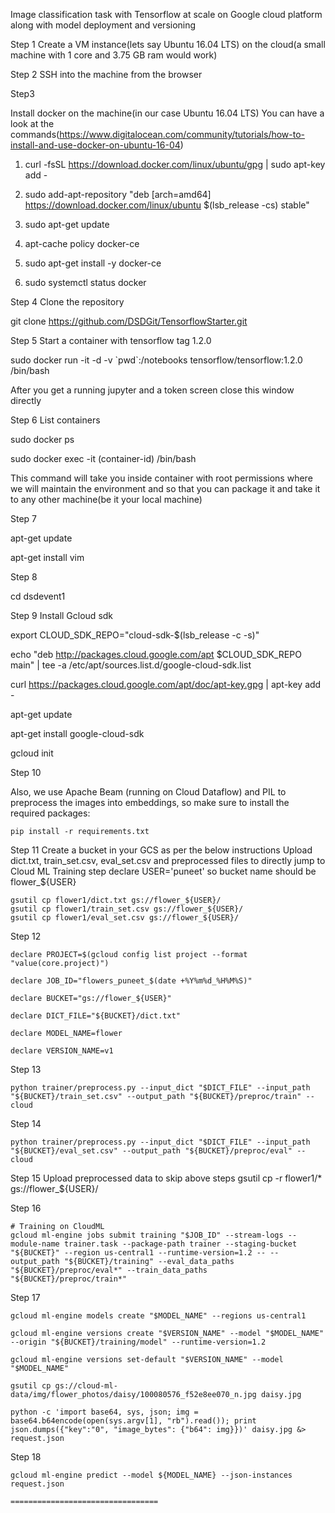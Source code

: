 Image classification task with Tensorflow at scale on Google cloud platform along with model deployment and versioning


Step 1
Create a VM instance(lets say Ubuntu 16.04 LTS) on the cloud(a small machine with 1 core and 3.75 GB ram would work)

Step 2
SSH into the machine from the browser

Step3

Install docker on the machine(in our case Ubuntu 16.04 LTS)
You can have a look at the commands(https://www.digitalocean.com/community/tutorials/how-to-install-and-use-docker-on-ubuntu-16-04)

1. curl -fsSL https://download.docker.com/linux/ubuntu/gpg | sudo apt-key add -

2. sudo add-apt-repository "deb [arch=amd64] https://download.docker.com/linux/ubuntu $(lsb_release -cs) stable"

3. sudo apt-get update

4. apt-cache policy docker-ce

5. sudo apt-get install -y docker-ce

6. sudo systemctl status docker


Step 4
Clone the repository

git clone https://github.com/DSDGit/TensorflowStarter.git


Step 5
Start a container with tensorflow tag 1.2.0

sudo docker run -it -d -v \`pwd\`:/notebooks tensorflow/tensorflow:1.2.0 /bin/bash

After you get a running jupyter and a token screen close this window directly

Step 6
List containers

sudo docker ps

sudo docker exec -it (container-id) /bin/bash

This command will take you inside container with root permissions where we will maintain the environment and so that you can package it and take it to any other machine(be it your local machine)

Step 7

apt-get update

apt-get install vim

Step 8

cd dsdevent1

Step 9 
Install Gcloud sdk

export CLOUD_SDK_REPO="cloud-sdk-$(lsb_release -c -s)"

echo "deb http://packages.cloud.google.com/apt $CLOUD_SDK_REPO main" | tee -a /etc/apt/sources.list.d/google-cloud-sdk.list

curl https://packages.cloud.google.com/apt/doc/apt-key.gpg | apt-key add -

apt-get update

apt-get install google-cloud-sdk

gcloud init

Step 10

Also, we use Apache Beam (running on Cloud Dataflow) and PIL to preprocess the images into embeddings, so make sure to install the required packages:
```
pip install -r requirements.txt
```

Step 11
Create a bucket in your GCS as per the below instructions
Upload dict.txt, train_set.csv, eval_set.csv and preprocessed files to directly jump to Cloud ML Training step
declare USER='puneet'
so bucket name should be flower_${USER}
```
gsutil cp flower1/dict.txt gs://flower_${USER}/
gsutil cp flower1/train_set.csv gs://flower_${USER}/
gsutil cp flower1/eval_set.csv gs://flower_${USER}/
```

Step 12
```
declare PROJECT=$(gcloud config list project --format "value(core.project)")
```
```
declare JOB_ID="flowers_puneet_$(date +%Y%m%d_%H%M%S)"
```
```
declare BUCKET="gs://flower_${USER}"
```
```
declare DICT_FILE="${BUCKET}/dict.txt"
```
```
declare MODEL_NAME=flower
```
```
declare VERSION_NAME=v1

```

Step 13
```
python trainer/preprocess.py --input_dict "$DICT_FILE" --input_path "${BUCKET}/train_set.csv" --output_path "${BUCKET}/preproc/train" --cloud
```

Step 14
```
python trainer/preprocess.py --input_dict "$DICT_FILE" --input_path "${BUCKET}/eval_set.csv" --output_path "${BUCKET}/preproc/eval" --cloud
```

Step 15
Upload preprocessed data to skip above steps
gsutil cp -r flower1/* gs://flower_${USER}/


Step 16
```
# Training on CloudML
gcloud ml-engine jobs submit training "$JOB_ID" --stream-logs --module-name trainer.task --package-path trainer --staging-bucket "${BUCKET}" --region us-central1 --runtime-version=1.2 -- --output_path "${BUCKET}/training" --eval_data_paths "${BUCKET}/preproc/eval*" --train_data_paths "${BUCKET}/preproc/train*"
```

Step 17
```
gcloud ml-engine models create "$MODEL_NAME" --regions us-central1
```
```
gcloud ml-engine versions create "$VERSION_NAME" --model "$MODEL_NAME" --origin "${BUCKET}/training/model" --runtime-version=1.2
```
```
gcloud ml-engine versions set-default "$VERSION_NAME" --model "$MODEL_NAME"
```
```
gsutil cp gs://cloud-ml-data/img/flower_photos/daisy/100080576_f52e8ee070_n.jpg daisy.jpg
```
```
python -c 'import base64, sys, json; img = base64.b64encode(open(sys.argv[1], "rb").read()); print json.dumps({"key":"0", "image_bytes": {"b64": img}})' daisy.jpg &> request.json
```

Step 18
```
gcloud ml-engine predict --model ${MODEL_NAME} --json-instances request.json

=================================
